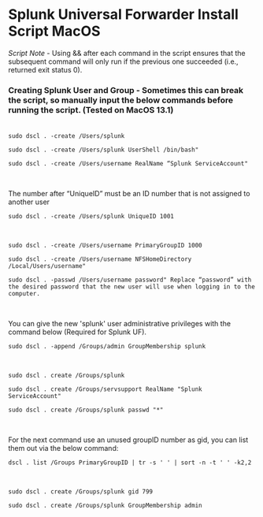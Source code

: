 # Splunk Universal Forwarder Install Script MacOS

*Script Note* - Using && after each command in the script ensures that the subsequent command will only run if the previous one succeeded (i.e., returned exit status 0).

### Creating Splunk User and Group - Sometimes this can break the script, so manually input the below commands before running the script. (Tested on MacOS 13.1)<br /><br />
````
sudo dscl . -create /Users/splunk
````
````
sudo dscl . -create /Users/splunk UserShell /bin/bash"
````
````
sudo dscl . -create /Users/username RealName “Splunk ServiceAccount"
````

<br />

The number after “UniqueID” must be an ID number that is not assigned to another user
````
sudo dscl . -create /Users/splunk UniqueID 1001
````

<br />

````
sudo dscl . -create /Users/username PrimaryGroupID 1000
````
````
sudo dscl . -create /Users/username NFSHomeDirectory /Local/Users/username"
````
````
sudo dscl . -passwd /Users/username password" Replace “password” with the desired password that the new user will use when logging in to the computer.
````

<br />

You can give the new 'splunk' user administrative privileges with the command below (Required for Splunk UF).
````
sudo dscl . -append /Groups/admin GroupMembership splunk
````

<br />

````
sudo dscl . create /Groups/splunk
````
````
sudo dscl . create /Groups/servsupport RealName "Splunk ServiceAccount"
````
````
sudo dscl . create /Groups/splunk passwd "*"
````

<br />

For the next command use an unused groupID number as gid, you can list them out via the below command:
````
dscl . list /Groups PrimaryGroupID | tr -s ' ' | sort -n -t ' ' -k2,2
````

<br />


````
sudo dscl . create /Groups/splunk gid 799
````
````
sudo dscl . create /Groups/splunk GroupMembership admin
````
